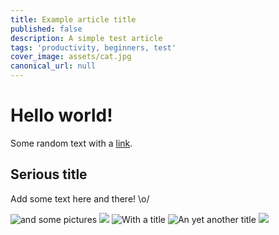 ```yaml
---
title: Example article title
published: false
description: A simple test article
tags: 'productivity, beginners, test'
cover_image: assets/cat.jpg
canonical_url: null
---
```

# Hello world!

Some random text with a [link](https://code.visualstudio.com).

## Serious title

Add some text here and there! \o/

![and some pictures](./assets/cat.jpg)
![ ](/assets/cat.jpg)
![](assets/cat.jpg 'With a title' )
![](oups/../cat.jpg "An yet another title")
![  ](hhttps://avatars1.githubusercontent.com/u/593151?s=60&u=1c9af313e0b0d4cd7a1c4a20f309357054b28677&v=4  )
